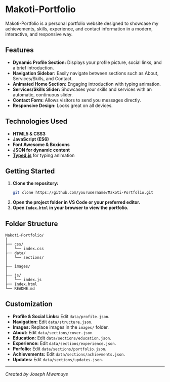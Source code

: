 # Makoti-Portfolio

Makoti-Portfolio is a personal portfolio website designed to showcase my achievements, skills, experience, and contact information in a modern, interactive, and responsive way.

## Features

- **Dynamic Profile Section:** Displays your profile picture, social links, and a brief introduction.
- **Navigation Sidebar:** Easily navigate between sections such as About, Services/Skills, and Contact.
- **Animated Home Section:** Engaging introduction with typing animation.
- **Services/Skills Slider:** Showcases your skills and services with an automatic, continuous slider.
- **Contact Form:** Allows visitors to send you messages directly.
- **Responsive Design:** Looks great on all devices.

## Technologies Used

- **HTML5 & CSS3**
- **JavaScript (ES6)**
- **Font Awesome & Boxicons**
- **JSON for dynamic content**
- **[Typed.js](https://github.com/mattboldt/typed.js/)** for typing animation

## Getting Started

1. **Clone the repository:**
    ```sh
    git clone https://github.com/yourusername/Makoti-Portfolio.git
    ```
2. **Open the project folder in VS Code or your preferred editor.**
3. **Open `Index.html` in your browser to view the portfolio.**

## Folder Structure

```
Makoti-Portfolio/
│
├── css/
│   └── index.css
├── data/
│   └── sections/
│       
├── images/
│   
├── js/
│   └── index.js
├── Index.html
└── README.md
```

## Customization

- **Profile & Social Links:** Edit `data/profile.json`.
- **Navigation:** Edit `data/structure.json`.
- **Images:** Replace images in the `images/` folder.
- **About:** Edit `data/sections/cover.json`.
- **Education:** Edit `data/sections/education.json`.
- **Experience:** Edit `data/sections/experience.json`.
- **Porfolio:** Edit `data/sections/portfolio.json`.
- **Achievements:** Edit `data/sections/achievments.json`.
- **Updates:** Edit `data/sections/updates.json`.


---

*Created by Joseph Mwamuye*
